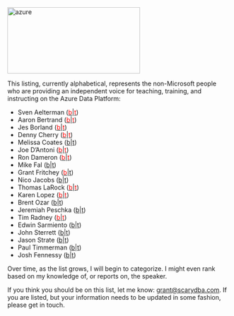 <img class="alignnone size-medium wp-image-3084" src="http://www.scarydba.com/wp-content/uploads/2016/03/azure-300x150.jpg" alt="azure" width="300" height="150" />

This listing, currently alphabetical, represents the non-Microsoft people who are providing an independent voice for teaching, training, and instructing on the Azure Data Platform:

- Sven Aelterman (<a href="https://svenaelterman.wordpress.com"><span style="color: #ff0000;">b</span></a>|<a href="https://twitter.com/SvenAelterman"><span style="color: #ff0000;">t</span></a>)
- Aaron Bertrand (<a href="http://sqlperformance.com/author/abertrand"><span style="color: #ff0000;">b</span></a>|<a href="https://twitter.com/AaronBertrand"><span style="color: #ff0000;">t</span></a>)
- Jes Borland (<a href="http://blogs.lessthandot.com/index.php/author/grrlgeek/"><span style="color: #ff0000;">b</span></a>|<a href="https://twitter.com/grrl_geek"><span style="color: #ff0000;">t</span></a>)
- Denny Cherry (<a href="http://mrdenny.com/"><span style="color: #ff0000;">b</span></a>|<a href="http://www.twitter.com/mrdenny"><span style="color: #ff0000;">t</span></a>)
- Melissa Coates (<a href="http://www.sqlchick.com/">b</a>|<a href="https://twitter.com/SQLChick">t</a>)
- Joe D’Antoni (<a href="https://joeydantoni.com/"><span style="color: #ff0000;">b</span></a>|<a href="https://twitter.com/jdanton"><span style="color: #ff0000;">t</span></a>)
- Ron Dameron (<a href="http://www.ronalddameron.com/"><span style="color: #ff0000;">b</span></a>|<a href="https://twitter.com/RonDBA"><span style="color: #ff0000;">t</span></a>)
- Mike Fal (<a href="http://www.mikefal.net/">b</a>|<a href="https://twitter.com/Mike_Fal">t</a>)
- Grant Fritchey (<a href="http://scarydba.com"><span style="color: #ff0000;">b</span></a>|<a href="http://twitter.com/gfritchey">t</a>)
- Nico Jacobs (<a href="http://www.u2u.be/Blogs">b</a>|<a href="http://twitter.com/SQLWaldorf">t</a>)
- Thomas LaRock (<a href="http://thomaslarock.com/blog/"><span style="color: #ff0000;">b</span></a>|<a href="http://www.twitter.com/sqlrockstar"><span style="color: #ff0000;">t</span></a>)
- Karen Lopez (<a href="http://www.datamodel.com/index.php/category/blog/"><span style="color: #ff0000;">b</span></a>|<a href="https://twitter.com/datachick"><span style="color: #ff0000;">t</span></a>)
- Brent Ozar (<a href="http://brentozar.com">b</a>|<a href="https://twitter.com/brento">t</a>)
- Jeremiah Peschka (<a href="http://facility9.com/">b</a>|<a href="https://twitter.com/peschkaj">t</a>)
- Tim Radney (<a href="http://timradney.com/"><span style="color: #ff0000;">b</span></a>|<a href="https://twitter.com/tradney"><span style="color: #ff0000;">t</span></a>)
- Edwin Sarmiento (<a href="http://www.edwinmsarmiento.com/">b</a>|<a href="https://twitter.com/EdwinMSarmiento">t</a>)
- John Sterrett (<a href="http://johnsterrett.com/">b</a>|<a href="https://twitter.com/johnsterrett">t</a>)
- Jason Strate (<a href="http://www.jasonstrate.com/">b</a>|<a href="https://twitter.com/stratesql">t</a>)
- Paul Timmerman (<a href="http://blogs.lessthandot.com/index.php/author/mndba/">b</a>|<a href="https://twitter.com/mnDBA">t</a>)
- Josh Fennessy (<a href="http://www.joshuafennessy.com">b</a>|<a href="https://twitter.com/joshuafennessy">t</a>)

Over time, as the list grows, I will begin to categorize. I might even rank based on my knowledge of, or reports on, the speaker.

If you think you should be on this list, let me know: grant@scarydba.com. If you are listed, but your information needs to be updated in some fashion, please get in touch.
